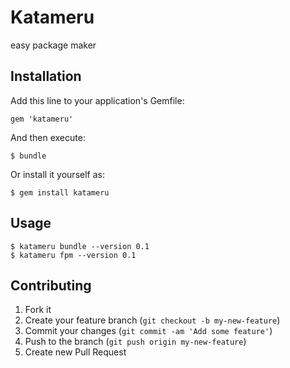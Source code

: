 # Katameru

easy package maker

## Installation

Add this line to your application's Gemfile:

    gem 'katameru'

And then execute:

    $ bundle

Or install it yourself as:

    $ gem install katameru

## Usage

    $ katameru bundle --version 0.1
    $ katameru fpm --version 0.1

## Contributing

1. Fork it
2. Create your feature branch (`git checkout -b my-new-feature`)
3. Commit your changes (`git commit -am 'Add some feature'`)
4. Push to the branch (`git push origin my-new-feature`)
5. Create new Pull Request
